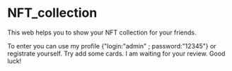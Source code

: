# NFT_collection
This web helps you to show your NFT collection for your friends.

To enter you can use my profile {"login:"admin" ; password:"12345"} or registrate yourself. Try add some cards. I am waiting for your review.
Good luck!
